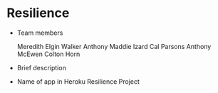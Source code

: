 # Resilience
- Team members

  Meredith Elgin
  Walker Anthony 
  Maddie Izard
  Cal Parsons
  Anthony McEwen
  Colton Horn 
  
- Brief description
  
- Name of app in Heroku
  Resilience Project 

